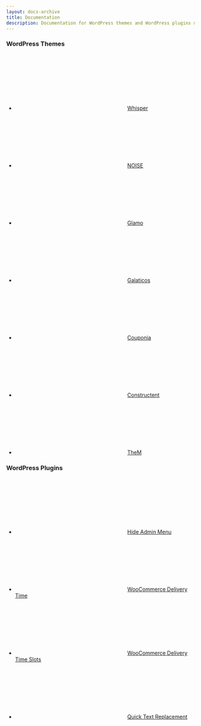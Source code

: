 ```yaml
---
layout: docs-archive
title: Documentation
description: Documentation for WordPress themes and WordPress plugins made by FitWP
---
```


<div class="col-md-6">
	<div class="panel panel-info">
		<div class="panel-heading">
			<h3 class="panel-title">WordPress Themes</h3>
		</div>
		<div class="panel-body">
			<ul class="list-unstyled">
				<li><svg class="icon"><use xlink:href="#file"></use></svg><a href="/docs/whisper">Whisper</a></li>
				<li><svg class="icon"><use xlink:href="#file"></use></svg><a href="/docs/noise">NOISE</a></li>
				<li><svg class="icon"><use xlink:href="#file"></use></svg><a href="/docs/glamo">Glamo</a></li>
				<li><svg class="icon"><use xlink:href="#file"></use></svg><a href="/docs/galaticos">Galaticos</a></li>
				<li><svg class="icon"><use xlink:href="#file"></use></svg><a href="/docs/couponia">Couponia</a></li>
				<li><svg class="icon"><use xlink:href="#file"></use></svg><a href="/docs/constructent">Constructent</a></li>
				<li><svg class="icon"><use xlink:href="#file"></use></svg><a href="/docs/them">TheM</a></li>
			</ul>
		</div>
	</div>
</div>
<div class="col-md-6">
	<div class="panel panel-info">
		<div class="panel-heading">
			<h3 class="panel-title">WordPress Plugins</h3>
		</div>
		<div class="panel-body">
			<ul class="list-unstyled">
				<li><svg class="icon"><use xlink:href="#file"></use></svg><a href="/docs/hide-admin-menu">Hide Admin Menu</a></li>
				<li><svg class="icon"><use xlink:href="#file"></use></svg><a href="/docs/woocommerce-delivery-time">WooCommerce Delivery Time</a></li>
				<li><svg class="icon"><use xlink:href="#file"></use></svg><a href="/docs/woocommerce-delivery-time-slots">WooCommerce Delivery Time Slots</a></li>
				<li><svg class="icon"><use xlink:href="#file"></use></svg><a href="/docs/quick-text-replacement">Quick Text Replacement</a></li>
			</ul>
		</div>
	</div>
</div>
